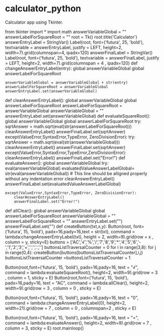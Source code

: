 # calculator_python
Calculator app using Tkinter.

from tkinter import *
import math
answerVariableGlobal = ""
answerLabelForSquareRoot = ""
root = Tk()
root.title('Calculator')
answerEntryLabel = StringVar()
Label(root, font=('futura', 25, 'bold'),
textvariable = answerEntryLabel,
justify = LEFT, height=2, width=7).grid(columnspan=4, ipadx=120)
answerFinalLabel = StringVar()
Label(root, font=('futura', 25, 'bold'),
textvariable = answerFinalLabel,
justify = LEFT, height=2, width=7).grid(columnspan = 4 , ipadx=120)
def changeAnswerEntryLabel(entry):
    global answerVariableGlobal
    global answerLabelForSquareRoot
    
    answerVariableGlobal = answerVariableGlobal + str(entry)
    answerLabelForSquareRoot = answerVariableGlobal
    answerEntryLabel.set(answerVariableGlobal)
def clearAnswerEntryLabel():
    global answerVariableGlobal
    global answerLabelForSquareRoot
    answerLabelForSquareRoot = answerVariableGlobal
    answerVariableGlobal = ""
    answerEntryLabel.set(answerVariableGlobal)
def evaluateSquareRoot():
    global answerVariableGlobal
    global answerLabelForSquareRoot
    try:
        sqrtAnswer = math.sqrt(eval(str(answerLabelForSquareRoot)))
        clearAnswerEntryLabel()
        answerFinalLabel.set(sqrtAnswer)
    except(ValueError,SyntaxError,TypeError, ZeroDivisionError):
        try:
            sqrtAnswer = math.sqrt(eval(str(answerVariableGlobal)))
            clearAnswerEntryLabel()
            answerFinalLabel.set(sqrtAnswer)
        except(ValueError,SyntaxError,TypeError,ZeroDivisionError):
            clearAnswerEntryLabel()
            answerFinalLabel.set("Error!")
def evaluateAnswer():
    global answerVariableGlobal
    try:
       eval(answerVariableGlobal)
       evaluatedValueAnswerLabelGlobal= str(eval(answerVariableGlobal))    # This line should be alligned                 properly without any indentation error
       clearAnswerEntryLabel()
       answerFinalLabel.set(evaluatedValueAnswerLabelGlobal)

    except(ValueError,SyntaxError,TypeError, ZeroDivisionError):
        clearAnswerEntryLabel()
        answerFinalLabel.set("Error!")
def allClear():
    global answerVariableGlobal
    global answerLabelForSquareRoot
    answerVariableGlobal = ""
    answerLabelForSquareRoot = ""
    answerEntryLabel.set("")
    answerFinalLabel.set("")
def createButton(txt,x,y):
    Button(root, font=('futura', 15, 'bold'),
           padx=16,pady=16,text = str(txt),
           command = lambda:changeAnswerEntryLabel(txt),
           height = 2, width=9).grid(row = x , column = y, sticky=E)
buttons = ['AC','√','%','/','7','8','9','*','4','5','6','-','1','2','3','+','','','.','']
buttonsListTraversalCounter = 0
for i in range(3,8):
    for j in range(0,4):
        createButton(buttons[buttonsListTraversalCounter],i,j)
        buttonsListTraversalCounter =buttonsListTraversalCounter + 1

Button(root,font=('futura', 15, 'bold'),
       padx=16,pady=16, text = "√",
       command = lambda:evaluateSquareRoot(),
       height=2, width=9).grid(row = 3 , column = 1, sticky = E)
Button(root,font=('futura', 15, 'bold'),
       padx=16,pady=16, text = "AC",
       command = lambda:allClear(),
       height=2, width=9).grid(row = 3 , column = 0 , sticky = E)

Button(root,font=('futura', 15, 'bold'),
       padx=16,pady=16, text = "0",
       command = lambda:changeAnswerEntryLabel(0),
       height=2, width=21).grid(row = 7 , column = 0 ,
       columnspan=2 , sticky = E)

Button(root,font=('futura', 15, 'bold'),
       padx=16,pady=16, text = "=",
       command = lambda:evaluateAnswer(),
       height=2, width=9).grid(row = 7 , column = 3, sticky = E)
root.mainloop()
